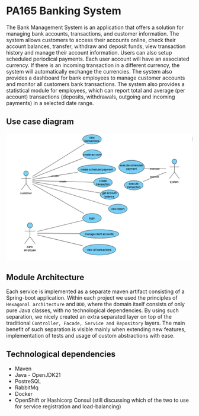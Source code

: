 # PA165 Banking System

<p>
The Bank Management System is an application that offers a solution for managing bank accounts, transactions, and customer information. 
The system allows customers to access their accounts online, check their account balances, transfer, withdraw and deposit funds,
view transaction history and manage their account information. Users can also setup scheduled periodical payments. 
Each user account will have an associated currency. If there is an incoming transaction in a different currency, 
the system will automatically exchange the currencies. The system also provides a dashboard for bank employees to manage 
customer accounts and monitor all customers bank transactions. The system also provides a statistical module for employees, 
which can report total and average (per account) transactions (deposits, withdrawals, outgoing and incoming payments) in a selected date range.
</p>

## Use case diagram
<img src="./useCaseDiagram.png" width="800">

## Module Architecture
Each service is implemented as a separate maven artifact consisting of a Spring-boot application. Within each project
we used the principles of `Hexagonal architecture` and `DDD`, where the domain itself consists of only pure Java classes,
with no technological dependencies. By using such separation, we nicely created an extra separated layer on top of the
traditional `Controller, Facade, Service and Repository` layers. The main benefit of such separation is visible mainly when 
extending new features, implementation of tests and usage of custom abstractions with ease.


## Technological dependencies
- Maven
- Java - OpenJDK21
- PostreSQL
- RabbitMq
- Docker
- OpenShift or Hashicorp Consul (still discussing which of the two to use for service registration and load-balancing)
